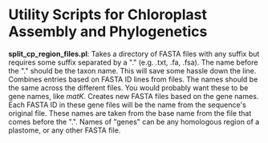 Utility Scripts for Chloroplast Assembly and Phylogenetics
=============

<b>split_cp_region_files.pl</b>: Takes a directory of FASTA files with any suffix but requires some suffix separated by a "." (e.g. .txt, .fa, .fsa). The name before the "." should be the taxon name.  This will save some hassle down the line. Combines entries based on FASTA ID lines from files. The names should be the same across the different files. You would probably want these to be gene names, like <i>matK</i>.   Creates new FASTA files based on the gene names.  Each FASTA ID in these gene files will be the name from the sequence's original file. These names are taken from the base name from the file that comes before the ".". Names of "genes" can be any homologous region of a plastome, or any other FASTA file.
